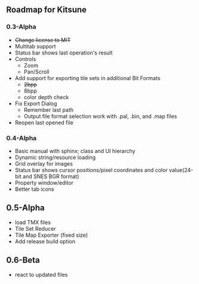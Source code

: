 ## Roadmap for Kitsune

### 0.3-Alpha
* ~~Change license to MIT~~
* Multitab support
* Status bar shows last operation's result
* Controls
  * Zoom
  * Pan/Scroll
* Add support for exporting tile sets in additional Bit Formats
  * ~~2bpp~~
  * 8bpp
  * color depth check
* Fix Export Dialog
  * Remember last path
  * Output file format selection work with .pal, .bin, and .map files
* Reopen last opened file

### 0.4-Alpha
* Basic manual with sphinx; class and UI hierarchy
* Dynamic string/resource loading
* Grid overlay for images
* Status bar shows cursor positions/pixel coordinates and color value(24-bit and SNES BGR format)
* Property window/editor
* Better tab icons

## 0.5-Alpha
* load TMX files
* Tile Set Reducer
* Tile Map Exporter (fixed size)
* Add release build option

## 0.6-Beta
* react to updated files
